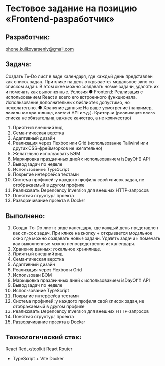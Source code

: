 #  Тестовое задание на позицию «Frontend-разработчик»

## Разработчик:
phone.kulikovarseniy@gmail.com

## Задача:
Создать To-Do лист в виде календаря, где каждый день представлен как список задач. 
При клике на день открывается модальное окно со списком задач. В этом окне можно 
создавать новые задачи, удалять их и помечать как выполненные. 
Условия 
● Frontend: Реализация с использованием React и всего его встроенного 
функционала. Использование дополнительных библиотек допустимо, но 
нежелательно. 
● Хранение данных: На ваше усмотрение (например, локальное хранилище, 
context API и т.д.). 
Критерии (реализация всего списка не обязательна, важнее качество, а не 
количество) 
1. Приятный внешний вид 
2. Семантическая верстка 
3. Адаптивный дизайн 
4. Реализация через Flexbox или Grid (использование Tailwind или других 
CSS-фреймворков не желательно) 
5. Желательно использовать БЭМ 
6. Маркировка праздничных дней с использованием isDayOff() API 
7. Вывод задач по неделе 
8. Использование TypeScript 
9. Покрытие интерфейса тестами 
10. Система профилей: у каждого профиля свой список задач, не отображаемый в 
другом профиле 
11. Реализовать Dependency Inversion для внешних HTTP-запросов 
12. Понятная структура проекта 
13. Разворачивание проекта в Docker

## Выполнено:
1. Создан To-Do лист в виде календаря, где каждый день представлен как список задач.
При клике на кнопку + открывается модальное окно где можно 
создавать новые задачи. Удалять задачи и помечать как выполненные можно непосредственно из календаря. 
2. Хранение данных: локальное хранилище.
3. Приятный внешний вид 
4. Семантическая верстка 
5. Адаптивный дизайн 
6. Реализация через Flexbox и Grid
7. Использован БЭМ 
8. Маркировка праздничных дней с использованием isDayOff() API 
9. Вывод задач по неделе 
10. Использование TypeScript 
11. Покрытие интерфейса тестами 
12. Система профилей: у каждого профиля свой список задач, не отображаемый в 
другом профиле 
13. Реализовать Dependency Inversion для внешних HTTP-запросов 
14. Понятная структура проекта 
15. Разворачивание проекта в Docker

## Технологический стек:
React
Redux/toolkit
React Router
+ TypeScript + Vite
Docker


